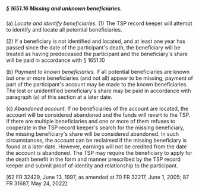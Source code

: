 ##### § 1651.16 Missing and unknown beneficiaries. #####

(a) *Locate and identify beneficiaries.* (1) The TSP record keeper will attempt to identify and locate all potential beneficiaries.

(2) If a beneficiary is not identified and located, and at least one year has passed since the date of the participant's death, the beneficiary will be treated as having predeceased the participant and the beneficiary's share will be paid in accordance with § 1651.10

(b) *Payment to known beneficiaries.* If all potential beneficiaries are known but one or more beneficiaries (and not all) appear to be missing, payment of part of the participant's account may be made to the known beneficiaries. The lost or unidentified beneficiary's share may be paid in accordance with paragraph (a) of this section at a later date.

(c) *Abandoned account.* If no beneficiaries of the account are located, the account will be considered abandoned and the funds will revert to the TSP. If there are multiple beneficiaries and one or more of them refuses to cooperate in the TSP record keeper's search for the missing beneficiary, the missing beneficiary's share will be considered abandoned. In such circumstances, the account can be reclaimed if the missing beneficiary is found at a later date. However, earnings will not be credited from the date the account is abandoned. The TSP may require the beneficiary to apply for the death benefit in the form and manner prescribed by the TSP record keeper and submit proof of identity and relationship to the participant.

[62 FR 32429, June 13, 1997, as amended at 70 FR 32217, June 1, 2005; 87 FR 31687, May 24, 2022]